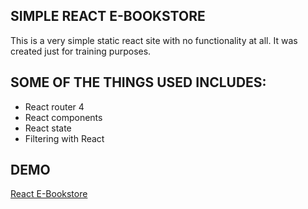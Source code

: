 ## SIMPLE REACT E-BOOKSTORE

This is a very simple static react site with no functionality at all. It was created just for training purposes.

## SOME OF THE THINGS USED INCLUDES:

- React router 4
- React components
- React state
- Filtering with React

## DEMO

[React E-Bookstore](http://react-bookstore.web-projects.work/)

